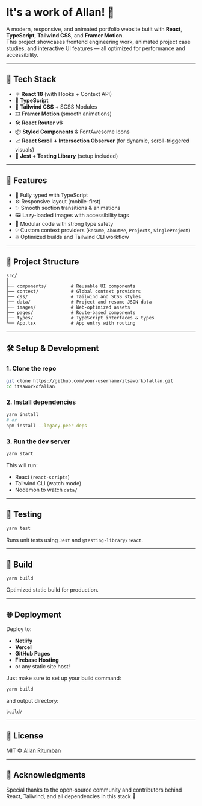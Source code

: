 # It's a work of Allan! 🙂

A modern, responsive, and animated portfolio website built with **React**, **TypeScript**, **Tailwind CSS**, and **Framer Motion**.  
This project showcases frontend engineering work, animated project case studies, and interactive UI features — all optimized for performance and accessibility.

---

## 🚀 Tech Stack

- ⚛️ **React 18** (with Hooks + Context API)
- 📘 **TypeScript**
- 💅 **Tailwind CSS** + SCSS Modules
- 🎞 **Framer Motion** (smooth animations)
- 🛠️ **React Router v6**
- 📦 **Styled Components** & FontAwesome Icons
- 📈 **React Scroll + Intersection Observer** (for dynamic, scroll-triggered visuals)
- 🧪 **Jest + Testing Library** (setup included)

---

## 🧩 Features

- 🎯 Fully typed with TypeScript
- ⚙️ Responsive layout (mobile-first)
- ✨ Smooth section transitions & animations
- 🖼️ Lazy-loaded images with accessibility tags
- 🧠 Modular code with strong type safety
- 💡 Custom context providers (`Resume`, `AboutMe`, `Projects`, `SingleProject`)
- 🔥 Optimized builds and Tailwind CLI workflow

---

## 📂 Project Structure

```
src/
│
├── components/         # Reusable UI components
├── context/            # Global context providers
├── css/                # Tailwind and SCSS styles
├── data/               # Project and resume JSON data
├── images/             # Web-optimized assets
├── pages/              # Route-based components
├── types/              # TypeScript interfaces & types
└── App.tsx             # App entry with routing
```

---

## 🛠️ Setup & Development

### 1. Clone the repo

```bash
git clone https://github.com/your-username/itsaworkofallan.git
cd itsaworkofallan
```

### 2. Install dependencies

```bash
yarn install
# or
npm install --legacy-peer-deps
```

### 3. Run the dev server

```bash
yarn start
```

This will run:

- React (`react-scripts`)
- Tailwind CLI (watch mode)
- Nodemon to watch `data/`

---

## 🧪 Testing

```bash
yarn test
```

Runs unit tests using `Jest` and `@testing-library/react`.

---

## 🧱 Build

```bash
yarn build
```

Optimized static build for production.

---

## 🌐 Deployment

Deploy to:

- **Netlify**
- **Vercel**
- **GitHub Pages**
- **Firebase Hosting**
- or any static site host!

Just make sure to set up your build command:

```bash
yarn build
```

and output directory:

```
build/
```

---

## 📖 License

MIT © [Allan Ritumban](https://github.com/allanHollar)

---

## 🙌 Acknowledgments

Special thanks to the open-source community and contributors behind React, Tailwind, and all dependencies in this stack 💜
